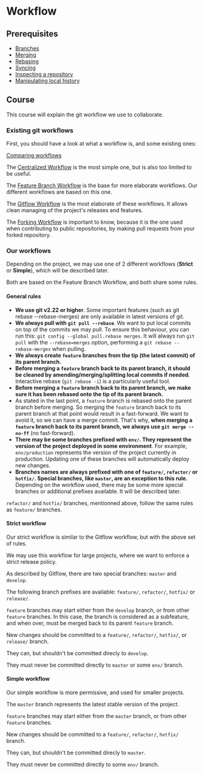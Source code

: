 # Workflow

## Prerequisites

- [Branches](/courses/git/basics/branches)
- [Merging](/courses/git/basics/merging)
- [Rebasing](/courses/git/basics/rebasing)
- [Syncing](/courses/git/basics/syncing)
- [Inspecting a repository](/courses/git/basics/inspecting)
- [Manipulating local history](/courses/git/advanced/manipulating-local-history)

## Course

This course will explain the git workflow we use to collaborate.

### Existing git workflows

First, you should have a look at what a workflow is, and some existing ones:

[Comparing workflows](https://www.atlassian.com/git/tutorials/comparing-workflows)

The [Centralized Workflow](https://www.atlassian.com/git/tutorials/comparing-workflows#centralized-workflow) is the most simple one, but is also too limited to be useful.

The [Feature Branch Workflow](https://www.atlassian.com/git/tutorials/comparing-workflows/feature-branch-workflow) is the base for more elaborate workflows. Our different workflows are based on this one.

The [Gitflow Workflow](https://www.atlassian.com/git/tutorials/comparing-workflows/gitflow-workflow) is the most elaborate of these workflows. It allows clean managing of the project's releases and features.

The [Forking Workflow](https://www.atlassian.com/git/tutorials/comparing-workflows/forking-workflow) is important to know, because it is the one used when contributing to public repositories, by making pull requests from your forked repository.

### Our workflows

Depending on the project, we may use one of 2 different workflows (**Strict** or **Simple**), which will be described later.

Both are based on the Feature Branch Workflow, and both share some rules.

#### General rules

- **We use git v2.22 or higher**. Some important features (such as git rebase --rebase-merges) are only available in latest versions of git.
- **We always pull with `git pull --rebase`**. We want to put local commits on top of the commits we may pull. To ensure this behaviour, you can run this: `git config --global pull.rebase merges`. It will always run `git pull` with the `--rebase=merges` option, performing a `git rebase --rebase-merges` when pulling.
- **We always create `feature` branches from the tip (the latest commit) of its parent branch.**
- **Before merging a `feature` branch back to its parent branch, it should be cleaned by amending/merging/splitting local commits if needed**. Interactive rebase (`git rebase -i`) is a particularly useful tool.
- **Before merging a `feature` branch back to its parent branch, we make sure it has been rebased onto the tip of its parent branch.**
- As stated in the last point, a `feature` branch is rebased onto the parent branch before merging. So merging the `feature` branch back to its parent branch at that point would result in a fast-forward. We want to avoid it, so we can have a merge commit. That's why, **when merging a `feature` branch back to its parent branch, we always use `git merge --no-ff`** (no fast-forward).
- **There may be some branches prefixed with `env/`. They represent the version of the project deployed in some environment**. For example, `env/production` represents the version of the project currently in production. Updating one of these branches will automatically deploy new changes.
- **Branches names are always prefixed with one of `feature/`, `refactor/` or `hotfix/`. Special branches, like `master`, are an exception to this rule.** Depending on the workflow used, there may be some more special branches or additional prefixes available. It will be described later.

`refactor/` and `hotfix/` branches, mentionned above, follow the same rules as `feature/` branches.


#### Strict workflow

Our strict workflow is similar to the Gitflow workflow, but with the above set of rules.

We may use this workflow for large projects, where we want to enforce a strict release policy.

As described by Gitflow, there are two special branches: `master` and `develop`.

The following branch prefixes are available: `feature/`, `refactor/`, `hotfix/` or `release/`.

`feature` branches may start either from the `develop` branch, or from other `feature` branches. In this case, the branch is considered as a subfeature, and when over, must be merged back to its parent `feature` branch.

New changes should be committed to a `feature/`, `refactor/`, `hotfix/`, or `release/` branch.

They can, but shouldn't be committed direcly to `develop`.

They must never be committed directly to `master` or some `env/` branch.


#### Simple workflow

Our simple workflow is more permissive, and used for smaller projects.

The `master` branch represents the latest stable version of the project.

`feature` branches may start either from the `master` branch, or from other `feature` branches.

New changes should be committed to a `feature/`, `refactor/`, `hotfix/` branch.

They can, but shouldn't be committed direcly to `master`.

They must never be committed directly to some `env/` branch.
